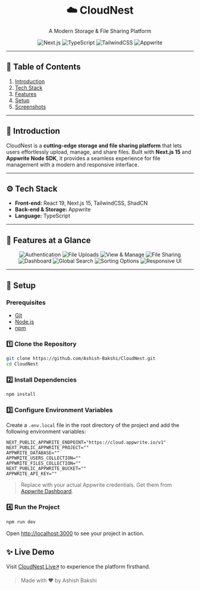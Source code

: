 <div align="center">
  <h1>☁️ CloudNest</h1>
  <p>A Modern Storage & File Sharing Platform</p>
  <div>
    <img src="https://img.shields.io/badge/-Next_JS-black?style=for-the-badge&logoColor=white&logo=nextdotjs&color=000000" alt="Next.js" />
    <img src="https://img.shields.io/badge/-TypeScript-black?style=for-the-badge&logoColor=white&logo=typescript&color=3178C6" alt="TypeScript" />
    <img src="https://img.shields.io/badge/-Tailwind_CSS-black?style=for-the-badge&logoColor=white&logo=tailwindcss&color=06B6D4" alt="TailwindCSS" />
    <img src="https://img.shields.io/badge/-Appwrite-black?style=for-the-badge&logoColor=white&logo=appwrite&color=FD366E" alt="Appwrite" />
  </div>
</div>

---

## 📌 Table of Contents
1. [Introduction](#introduction)  
2. [Tech Stack](#tech-stack)  
3. [Features](#features)  
4. [Setup](#setup)  
5. [Screenshots](#screenshots)  

---

## 🤖 Introduction
CloudNest is a **cutting-edge storage and file sharing platform** that lets users effortlessly upload, manage, and share files. Built with **Next.js 15** and **Appwrite Node SDK**, it provides a seamless experience for file management with a modern and responsive interface.

---

## ⚙️ Tech Stack
- **Front-end:** React 19, Next.js 15, TailwindCSS, ShadCN  
- **Back-end & Storage:** Appwrite  
- **Language:** TypeScript  

---



## 🌟 Features at a Glance

<div align="center">
  <img src="https://img.shields.io/badge/Authentication-Appwrite-blue?style=for-the-badge&logo=appwrite&logoColor=white" alt="Authentication" />
  <img src="https://img.shields.io/badge/File Uploads-Docs%2C%20Images%2C%20Videos-lightgrey?style=for-the-badge" alt="File Uploads" />
  <img src="https://img.shields.io/badge/View_&_Manage-Files-green?style=for-the-badge" alt="View & Manage" />
  <img src="https://img.shields.io/badge/File Sharing-Collaboration-orange?style=for-the-badge" alt="File Sharing" />
  <img src="https://img.shields.io/badge/Dashboard-Insights-purple?style=for-the-badge" alt="Dashboard" />
  <img src="https://img.shields.io/badge/Global Search-Files-red?style=for-the-badge" alt="Global Search" />
  <img src="https://img.shields.io/badge/Sorting-Options-blueviolet?style=for-the-badge" alt="Sorting Options" />
  <img src="https://img.shields.io/badge/Responsive UI-TailwindCSS-teal?style=for-the-badge" alt="Responsive UI" />
</div>

---

## 🚀 Setup

### Prerequisites
- [Git](https://git-scm.com/)  
- [Node.js](https://nodejs.org/en/)  
- [npm](https://www.npmjs.com/)  

### 1️⃣ Clone the Repository
```bash
git clone https://github.com/Ashish-Bakshi/CloudNest.git
cd CloudNest
```
### 2️⃣ Install Dependencies
```bash
npm install
```
### 3️⃣ Configure Environment Variables
Create a `.env.local` file in the root directory of the project and add the following environment variables:

```env
NEXT_PUBLIC_APPWRITE_ENDPOINT="https://cloud.appwrite.io/v1"
NEXT_PUBLIC_APPWRITE_PROJECT=""
APPWRITE_DATABASE=""
APPWRITE_USERS_COLLECTION=""
APPWRITE_FILES_COLLECTION=""
NEXT_PUBLIC_APPWRITE_BUCKET=""
APPWRITE_API_KEY=""
```
> Replace with your actual Appwrite credentials. Get them from [Appwrite Dashboard](https://appwrite.io/).

### 4️⃣ Run the Project
```bash
npm run dev
```
Open [http://localhost:3000](http://localhost:3000) to see your project in action.

## ✨ Live Demo

Visit [CloudNest Live🡭](#) to experience the platform firsthand.

>Made with ❤️ by Ashish Bakshi
